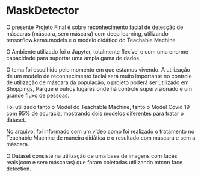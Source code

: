 # MaskDetector
O presente Projeto Final é sobre reconhecimento facial de detecção de máscaras (máscara, sem máscara) com deep learning, utilizando tensorflow.keras.models e o modelo didático do Teachable Machine.

O Ambiente utilizado foi o Jupyter, totalmente flexível e com uma enorme capacidade
para suportar uma ampla gama de dados.

O tema foi escolhido pelo momento em que estamos vivendo. A utilização de um modelo
de reconhecimento facial será muito importante no controle de utilização de máscara da
população, o projeto poderá ser utilizado em Shoppings, Parque e outros lugares onde há
controle supervisionado e um grande fluxo de pessoas.

Foi utilizado tanto o Model do Teachable Machine, tanto o Model Covid 19 com 95% de
acurácia, mostrando dois modelos diferentes para tratar o dataset.

No arquivo, foi informado com um vídeo como foi realizado o tratamento no Teachable
Machine de maneira didática e o resultado com máscara e sem a máscara.

O Dataset consiste na utilização de uma base de imagens com faces reais(com e sem
máscaras) que foram coletadas utilizando mtcnn face detection.
